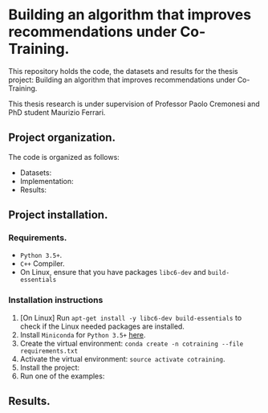 # Building an algorithm that improves recommendations under Co-Training. #
This repository holds the code, the datasets and results for the thesis project:
Building an algorithm that improves recommendations under Co-Training.

This thesis research is under supervision of Professor Paolo Cremonesi and
PhD student Maurizio Ferrari.

## Project organization. ##
The code is organized as follows:
  - Datasets:
  - Implementation:
  - Results:

## Project installation. ##
### Requirements.
  - `Python 3.5+`.
  - `C++` Compiler.
  - On Linux, ensure that you have packages `libc6-dev` and `build-essentials`

### Installation instructions
  1. [On Linux] Run `apt-get install -y libc6-dev build-essentials` to check if the Linux needed packages are installed.
  2. Install `Miniconda` for `Python 3.5+` [here](https://conda.io/miniconda.html).
  3. Create the virtual environment: `conda create -n cotraining --file requirements.txt`
  4. Activate the virtual environment: `source activate cotraining`.
  5. Install the project:
  6. Run one of the examples:

## Results. ##

